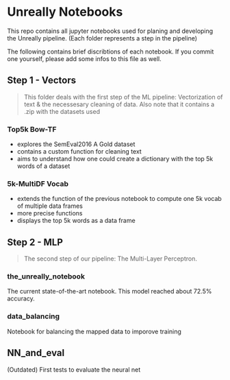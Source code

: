 # Unreally Notebooks

This repo contains all jupyter notebooks used for planing and developing the Unreally pipeline.
(Each folder represents a step in the pipeline)

The following contains brief discribtions of each notebook. If you commit one yourself, please add
some infos to this file as well.

## Step 1 - Vectors
> This folder deals with the first step of the ML pipeline: Vectorization of text & the necessesary cleaning of data.
> Also note that it contains a .zip with the datasets used

### Top5k Bow-TF
- explores the SemEval2016 A Gold dataset
- contains a custom function for cleaning text
- aims to understand how one could create a dictionary with the top 5k words of a dataset


### 5k-MultiDF Vocab
- extends the function of the previous notebook to compute one 5k vocab of multiple data frames
- more precise functions
- displays the top 5k words as a data frame

## Step 2 - MLP

> The second step of our pipeline: The Multi-Layer Perceptron. 

### the_unreally_notebook
The current state-of-the-art notebook. This model reached about 72.5% accuracy. 

### data_balancing
Notebook for balancing the mapped data to imporove training

## NN_and_eval
(Outdated) First tests to evaluate the neural net
